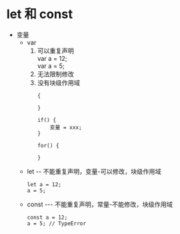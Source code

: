 # let 和 const
- 变量  
  * var   
    1. 可以重复声明  
      var a = 12;  
      var a = 5;
    2. 无法限制修改
    3. 没有块级作用域 
          ```
          {
              
          }

          if() {
              变量 = xxx;
          }

          for() {

          }
          ```
  * let -- 不能重复声明，变量-可以修改，块级作用域
    ```
    let a = 12;
    a = 5;
    ```
  * const --- 不能重复声明，常量-不能修改，块级作用域
    ```
    const a = 12;
    a = 5; // TypeError
    ```
